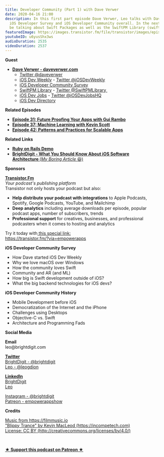 ```yaml
---
title: Developer Community (Part 1) with Dave Verwer
date: 2020-04-16 21:00
description: In this first part episode Dave Verwer, Leo talks with Dave about the
  iOS Developer Survey and iOS Developer Community overall. In the next part, we'll
  be talking about Swift Packages as well as the SwiftPM Library (swiftpm.co).
featuredImage: https://images.transistor.fm/file/transistor/images/episode/231714/full_1587043135-artwork.jpg
youtubeID: u6yusShx3ws
audioDuration: 2535
videoDuration: 2537
---
```

<p><b>Guest</b></p><ul><li>
<a href="https://daveverwer.com"><strong>Dave Verwer - daveverwer.com</strong></a><ul>
<li><a href="https://twitter.com/daveverwer/">Twitter @daveverwer</a></li>
<li>
<a href="https://iosdevweekly.com/">iOS Dev Weekly</a> - <a href="https://twitter.com/iOSDevWeekly">Twitter @iOSDevWeekly</a>
</li>
<li><a href="https://iosdevsurvey.com/">iOS Developer Community Survey</a></li>
<li>
<a href="https://swiftpm.co">SwiftPM Library</a> - <a href="https://twitter.com/SwiftPMLibrary">Twitter @SwiftPMLibrary </a>
</li>
<li>
<a href="https://iosdevjobs.com">iOS Dev Jobs</a> - <a href="https://twitter.com/iosdevjobshq">Twitter @iOSDevJobsHQ</a>
</li>
<li><a href="https://iosdevdirectory.com">iOS Dev Directory</a></li>
</ul>
</li></ul><p><b>Related Episodes</b></p><ul>
<li><a href="https://share.transistor.fm/s/29d6ee9b"><strong>Episode 31: Future Proofing Your Apps with Gui Rambo</strong></a></li>
<li><a href="https://share.transistor.fm/s/52ef1db7"><strong>Episode 37: Machine Learning with Kevin Scott</strong></a></li>
<li><a href="https://share.transistor.fm/s/4eba2003"><strong>Episode 42: Patterns and Practices for Scalable Apps</strong></a></li>
</ul><p><b>Related Links</b></p><ul>
<li><a href="https://www.youtube.com/watch?v=Gzj723LkRJY"><strong>Ruby on Rails Demo</strong></a></li>
<li><a href="https://brightdigit.com/blog/2020/03/31/ios-software-architecture/"><strong>BrightDigit - What You Should Know About iOS Software Architecture </strong>(<em>My Boring Article </em>😆)</a></li>
</ul><p><b>Sponsors</b></p><p><a href="https://transistor.fm/?via=empowerapps"><strong>Transistor.Fm</strong></a><br><em>Your podcast's publishing platform<br></em>Transistor not only hosts your podcast but also:</p><ul>
<li>
<strong>Help distribute your podcast with integrations</strong> to Apple Podcasts, Spotify, Google Podcasts, YouTube, and Mailchimp</li>
<li>
<strong>Deep analytics</strong> including average downloads per episode, popular podcast apps, number of subscribers, trends</li>
<li>
<strong>Professional support</strong> for creatives, businesses, and professional podcasters when it comes to hosting and analytics</li>
</ul><p>Try it today with<a href="https://transistor.fm/?via=empowerapps"> this special link:</a><br><a href="https://transistor.fm/?via=empowerapps">https://transistor.fm/?via=empowerapps</a></p><p><b>iOS Developer Community Survey</b></p><ul>
<li>How Dave started iOS Dev Weekly</li>
<li>Why we love macOS over Windows</li>
<li>How the community loves Swift</li>
<li>Community and AR (and ML)</li>
<li>How big is Swift development outside of iOS?</li>
<li>What the big backend technologies for iOS devs?</li>
</ul><p><b>iOS Developer Community History</b></p><ul>
<li>Mobile Development before iOS</li>
<li>Democratization of the Internet and the iPhone</li>
<li>Challenges using Desktops </li>
<li>Objective-C vs. Swift</li>
<li>Architecture and Programming Fads</li>
</ul><p><b>Social Media</b></p><p><strong>Email</strong><br>leo@brightdigit.com</p><p><a href="https://twitter.com/brightdigit"><strong>Twitter </strong><br>BrightDigit - @brightdigit</a><br><a href="https://twitter.com/leogdion">Leo - @leogdion</a></p><p><a href="https://www.linkedin.com/company/bright-digit"><strong>LinkedIn</strong><br>BrightDigit</a><br><a href="https://www.linkedin.com/in/leogdion/">Leo</a></p><p><a href="https://www.instagram.com/brightdigit/">Instagram - @brightdigit</a><br><a href="https://www.patreon.com/empowerappsshow">Patreon - empowerappshow</a></p><p><b>Credits</b></p><p><a href="https://filmmusic.io/">Music from https://filmmusic.io</a><br><a href="https://incompetech.com/">"Blippy Trance" by Kevin MacLeod (https://incompetech.com)</a><br><a href="http://creativecommons.org/licenses/by/4.0/">License: CC BY (http://creativecommons.org/licenses/by/4.0/)</a></p><p><br></p><p><strong><a rel="payment" title="★ Support this podcast on Patreon ★" href="https://www.patreon.com/empowerappsshow">★ Support this podcast on Patreon ★</a></strong></p>
      